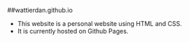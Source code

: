 ##wattierdan.github.io
* This website is a personal website using HTML and CSS. 
* It is currently hosted on Github Pages.

